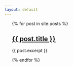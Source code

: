 ```yaml
---
layout: default
---
```


<ul style="list-style: none;">
{% for post in site.posts %}
    <li>
        <h2><a href="{{ post.url }}">{{ post.title }}</a></h2>
        {{ post.excerpt }}
    </li>

{% endfor %}
</ul>
